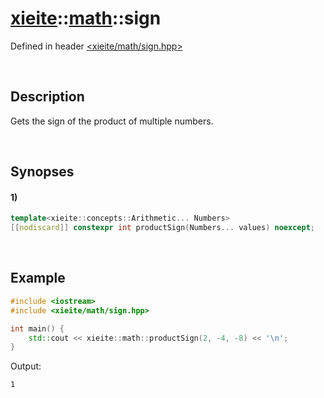 # [xieite](../../xieite.md)\:\:[math](../../math.md)\:\:sign
Defined in header [<xieite/math/sign.hpp>](../../../include/xieite/math/sign.hpp)

&nbsp;

## Description
Gets the sign of the product of multiple numbers.

&nbsp;

## Synopses
#### 1)
```cpp
template<xieite::concepts::Arithmetic... Numbers>
[[nodiscard]] constexpr int productSign(Numbers... values) noexcept;
```

&nbsp;

## Example
```cpp
#include <iostream>
#include <xieite/math/sign.hpp>

int main() {
    std::cout << xieite::math::productSign(2, -4, -8) << '\n';
}
```
Output:
```
1
```
